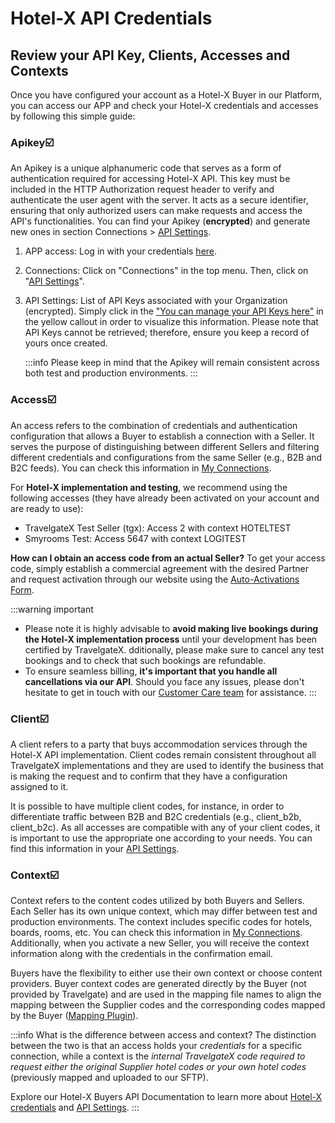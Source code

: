 ﻿---
sidebar_position: 8
---

# Hotel-X API Credentials

## Review your API Key, Clients, Accesses and Contexts

Once you have configured your account as a Hotel-X Buyer in our Platform, you can access our APP and check your Hotel-X credentials and accesses by following this simple guide:

### Apikey☑️
An Apikey is a unique alphanumeric code that serves as a form of authentication required for accessing Hotel-X API. This key must be included in the HTTP Authorization request header to verify and authenticate the user agent with the server. It acts as a secure identifier, ensuring that only authorized users can make requests and access the API's functionalities. You can find your Apikey (**encrypted**) and generate new ones in section Connections > [API Settings](https://app.travelgatex.com/connections/settings).

1. APP access: Log in with your credentials [here](https://www.travelgatex.com/).
1. Connections: Click on "Connections" in the top menu. Then, click on "[API Settings](https://app.travelgatex.com/connections/settings)".
1. API Settings: List of API Keys associated with your Organization (encrypted). Simply click in the ["You can manage your API Keys here"](/kb/connections/connections-settings) in the yellow callout in order to visualize this information. Please note that API Keys cannot be retrieved; therefore, ensure you keep a record of yours once created.

	:::info
	Please keep in mind that the Apikey will remain consistent across both test and production environments.
	:::

### Access☑️
An access refers to the combination of credentials and authentication configuration that allows a Buyer to establish a connection with a Seller. It serves the purpose of distinguishing between different Sellers and filtering different credentials and configurations from the same Seller (e.g., B2B and B2C feeds). You can check this information in [My Connections](https://app.travelgatex.com/connections/myconnections).

For **Hotel-X implementation and testing**, we recommend using the following accesses (they have already been activated on your account and are ready to use):
   * TravelgateX Test Seller (tgx): Access 2 with context HOTELTEST
   * Smyrooms Test: Access 5647 with context LOGITEST

**How can I obtain an access code from an actual Seller?**
To get your access code, simply establish a commercial agreement with the desired Partner and request activation through our website using the [Auto-Activations Form](/kb/connections/my-connections/guick-guide-to-auto-activations).

:::warning important
- Please note it is highly advisable to **avoid making live bookings during the Hotel-X implementation process** until your development has been certified by TravelgateX. dditionally, please make sure to cancel any test bookings and to check that such bookings are refundable.
- To ensure seamless billing, **it's important that you handle all cancellations via our API**. Should you face any issues, please don't hesitate to get in touch with our [Customer Care team](https://app.travelgatex.com/tickets) for assistance.
:::

### Client☑️

A client refers to a party that buys accommodation services through the Hotel-X API implementation. Client codes remain consistent throughout all TravelgateX implementations and they are used to identify the business that is making the request and to confirm that they have a configuration assigned to it.

It is possible to have multiple client codes, for instance, in order to differentiate traffic between B2B and B2C credentials (e.g., client_b2b, client_b2c). As all accesses are compatible with any of your client codes, it is important to use the appropriate one according to your needs. You can find this information in your [API Settings](/kb/connections/connections-settings).

### Context☑️

Context refers to the content codes utilized by both Buyers and Sellers. Each Seller has its own unique context, which may differ between test and production environments. The context includes specific codes for hotels, boards, rooms, etc. You can check this information in [My Connections](https://app.travelgatex.com/connections/myconnections). Additionally, when you activate a new Seller, you will receive the context information along with the credentials in the confirmation email.

Buyers have the flexibility to either use their own context or choose content providers. Buyer context codes are generated directly by the Buyer (not provided by Travelgate) and are used in the mapping file names to align the mapping between the Supplier codes and the corresponding codes mapped by the Buyer ([Mapping Plugin](/docs/apis/for-buyers/hotel-x-pull-buyers-api/plugins/mapping)).

:::info What is the difference between access and context?
The distinction between the two is that an access holds your *credentials* for a specific connection, while a context is the *internal TravelgateX code required to request either the original Supplier hotel codes or your own hotel codes* (previously mapped and uploaded to our SFTP).

Explore our Hotel-X Buyers API Documentation to learn more about [Hotel-X credentials](/docs/get-started/key-concepts) and [API Settings](/kb/connections/connections-settings).
:::